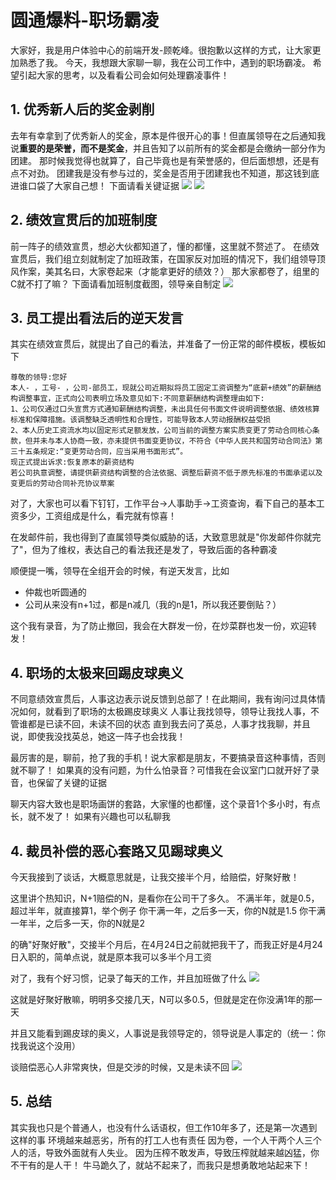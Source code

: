 # 圆通爆料-职场霸凌

大家好，我是用户体验中心的前端开发-顾乾峰。很抱歉以这样的方式，让大家更加熟悉了我。
今天，我想跟大家聊一聊，我在公司工作中，遇到的职场霸凌。
希望引起大家的思考，以及看看公司会如何处理霸凌事件！

## 1. 优秀新人后的奖金剥削

去年有幸拿到了优秀新人的奖金，原本是件很开心的事！但直属领导在之后通知我说**重要的是荣誉，而不是奖金**，并且告知了以前所有的奖金都是会缴纳一部分作为团建。
那时候我觉得也就算了，自己毕竟也是有荣誉感的，但后面想想，还是有点不对劲。
团建我是没有参与过的，奖金是否用于团建我也不知道，那这钱到底进谁口袋了大家自己想！
下面请看关键证据
![](./images/新人奖金1.jpg)
![](./images/新人奖金2.jpg)

## 2. 绩效宣贯后的加班制度

前一阵子的绩效宣贯，想必大伙都知道了，懂的都懂，这里就不赘述了。
在绩效宣贯后，我们组立刻就制定了加班政策，在国家反对加班的情况下，我们组领导顶风作案，美其名曰，大家卷起来（才能拿更好的绩效？）
那大家都卷了，组里的C就不打了嘛？
下面请看加班制度截图，领导亲自制定
![](./images/加班制度.jpg)

## 3. 员工提出看法后的逆天发言

其实在绩效宣贯后，就提出了自己的看法，并准备了一份正常的邮件模板，模板如下
```
尊敬的领导:您好
本人- ，工号- ，公司-部员工，现就公司近期拟将员工固定工资调整为“底薪+绩效”的薪酬结构调整事宜，正式向公司表明立场及意见如下:不同意薪酬结构调整理由如下:
1、公司仅通过口头宣贯方式通知薪酬结构调整，未出具任何书面文件说明调整依据、绩效核算标准和保障措施。该调整缺乏透明性和合理性，可能导致本人劳动报酬权益受损
2、本人历史工资流水均以固定形式足额发放，公司当前的调整方案实质变更了劳动合同核心条款，但并未与本人协商一致，亦未提供书面变更协议，不符合《中华人民共和国劳动合同法》第三十五条规定:“变更劳动合同，应当采用书面形式”。
现正式提出诉求:恢复原本的薪资结构
若公司执意调整，请提供薪资结构调整的合法依据、调整后薪资不低于原先标准的书面承诺以及变更后的劳动合同补充协议草案
```
对了，大家也可以看下钉钉，工作平台->人事助手->工资查询，看下自己的基本工资多少，工资组成是什么，看完就有惊喜！

在发邮件前，我也得到了直属领导类似威胁的话，大致意思就是"你发邮件你就完了"，但为了维权，表达自己的看法我还是发了，导致后面的各种霸凌

顺便提一嘴，领导在全组开会的时候，有逆天发言，比如
- 仲裁也听圆通的
- 公司从来没有n+1过，都是n减几（我的n是1，所以我还要倒贴？）

这个我有录音，为了防止撤回，我会在大群发一份，在炒菜群也发一份，欢迎转发！

## 4. 职场的太极来回踢皮球奥义

不同意绩效宣贯后，人事这边表示说反馈到总部了！在此期间，我有询问过具体情况如何，就看到了职场的太极踢皮球奥义
人事让我找领导，领导让我找人事，不管谁都是已读不回，未读不回的状态
直到我去问了英总，人事才找我聊，并且说，即使我没找英总，她这一阵子也会找我！

最厉害的是，聊前，抢了我的手机！说大家都是朋友，不要搞录音这种事情，否则就不聊了！
如果真的没有问题，为什么怕录音？可惜我在会议室门口就开好了录音，也保留了关键的证据

聊天内容大致也是职场画饼的套路，大家懂的也都懂，这个录音1个多小时，有点长，就不发了！
如果有兴趣也可以私聊我

## 4. 裁员补偿的恶心套路又见踢球奥义 

今天我接到了谈话，大概意思就是，让我交接半个月，给赔偿，好聚好散！

这里讲个热知识，N+1赔偿的N，是看你在公司干了多久。
不满半年，就是0.5，超过半年，就直接算1，举个例子
你干满一年，之后多一天，你的N就是1.5
你干满一年半，之后多一天，你的N就是2

的确"好聚好散"，交接半个月后，在4月24日之前就把我干了，而我正好是4月24日入职的，简单点说，就是原本我可以多半个月工资

对了，我有个好习惯，记录了每天的工作，并且加班做了什么
![](./images/工作日志.png)

这就是好聚好散嘛，明明多交接几天，N可以多0.5，但就是定在你没满1年的那一天

并且又能看到踢皮球的奥义，人事说是我领导定的，领导说是人事定的（统一：你找我说这个没用）

谈赔偿恶心人非常爽快，但是交涉的时候，又是未读不回
![](./images/社保不交是吧.jpg)

## 5. 总结

其实我也只是个普通人，也没有什么话语权，但工作10年多了，还是第一次遇到这样的事
环境越来越恶劣，所有的打工人也有责任
因为卷，一个人干两个人三个人的活，导致外面就有人失业。
因为压榨不敢发声，导致压榨就越来越凶猛，你不干有的是人干！
牛马跪久了，就站不起来了，而我只是想勇敢地站起来下！
